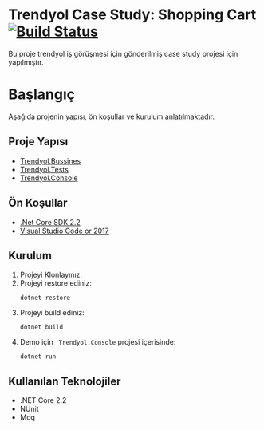 # Trendyol Case Study: Shopping Cart [![Build Status](https://travis-ci.com/Merthaskan/Trendyol.svg?branch=master)](https://travis-ci.com/Merthaskan/Trendyol)

Bu proje trendyol iş görüşmesi için gönderilmiş case study projesi için yapılmıştır.

# Başlangıç
Aşağıda projenin yapısı, ön koşullar ve kurulum anlatılmaktadır.

## Proje Yapısı
* [Trendyol.Bussines](./Trendyol.Business/README.md)
* [Trendyol.Tests](./Trendyol.Tests/README.md)
* [Trendyol.Console](./Trendyol.Console/README.md)

## Ön Koşullar
* [.Net Core SDK 2.2](https://dotnet.microsoft.com/download/dotnet-core/2.2)
* [Visual Studio Code or 2017](https://visualstudio.microsoft.com/tr/downloads/)

## Kurulum
1. Projeyi Klonlayınız.
2. Projeyi restore ediniz:
    ```
    dotnet restore
    ```
3. Projeyi build ediniz:
    ```
    dotnet build
    ```
4. Demo için ``` Trendyol.Console``` projesi içerisinde:
    ```
    dotnet run
    ```

## Kullanılan Teknolojiler

*   .NET Core 2.2
*   NUnit
*   Moq
